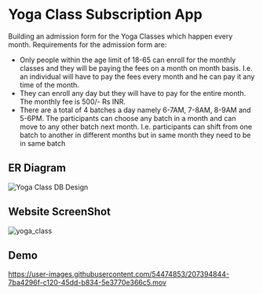 # Yoga Class Subscription App

Building an admission form for the Yoga Classes which happen every month.
Requirements for the admission form are:
- Only people within the age limit of 18-65 can enroll for the monthly classes and they will
be paying the fees on a month on month basis. I.e. an individual will have to pay the fees
every month and he can pay it any time of the month.
- They can enroll any day but they will have to pay for the entire month. The monthly fee is
500/- Rs INR.
- There are a total of 4 batches a day namely 6-7AM, 7-8AM, 8-9AM and 5-6PM. The
participants can choose any batch in a month and can move to any other batch next
month. I.e. participants can shift from one batch to another in different months but in same month they need to be in same batch

## ER Diagram

![Yoga Class DB Design](https://user-images.githubusercontent.com/54474853/207394687-6079d79c-b6cb-438e-b821-7b289eb1739f.png)

## Website ScreenShot

![yoga_class](https://user-images.githubusercontent.com/54474853/207394800-2c818cee-6279-439c-803a-cffcf1b7b3ce.png)

## Demo

https://user-images.githubusercontent.com/54474853/207394844-7ba4296f-c120-45dd-b834-5e3770e366c5.mov

